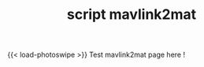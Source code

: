 ﻿---
linktitle: script mavlink2mat
title: script mavlink2mat
summary: script mavlink2mat for Simulink
weight: 10

tags:
    - rapid prototyping
    - model based design (MDB)
    - matlab
    - simulink
    - UAV
    - UxV
    - mavlink2mat
    - script


#aliases = ["project/inverted_pendulum_flywheels/"]

draft: false  # Is this a draft? true/false
toc: true  # Show table of contents? true/false
type: docs  # Do not modify.

#date = 2018-09-09T00:00:00
#lastmod = 2018-09-09T00:00:00

# math: true

# date = 2018-09-09T00:00:00
# lastmod = 2018-09-09T00:00:00

# GitRepo = "hugo"

sitemap:
    priority: 1

# Add menu entry to sidebar.
# parent = "inverted_pendulum_flywheels"
menu:
    uxv:
        parent: uxv-toolbox
        name: scripts        
        weight: 100
    uxv:
        parent: scripts
        name: mavlink2mat
        identifier: mavlink2mat
        weight: 110 

---

<!-- Enable Photo Swipe + gallery features -->
{{< load-photoswipe >}}
Test mavlink2mat page here !
